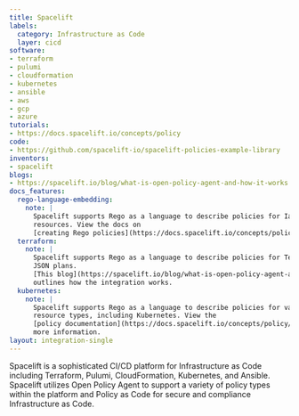 ```yaml
---
title: Spacelift
labels:
  category: Infrastructure as Code
  layer: cicd
software:
- terraform
- pulumi
- cloudformation
- kubernetes
- ansible
- aws
- gcp
- azure
tutorials:
- https://docs.spacelift.io/concepts/policy
code:
- https://github.com/spacelift-io/spacelift-policies-example-library
inventors:
- spacelift
blogs:
- https://spacelift.io/blog/what-is-open-policy-agent-and-how-it-works
docs_features:
  rego-language-embedding:
    note: |
      Spacelift supports Rego as a language to describe policies for IaC
      resources. View the docs on
      [creating Rego policies](https://docs.spacelift.io/concepts/policy/).
  terraform:
    note: |
      Spacelift supports Rego as a language to describe policies for Terraform
      JSON plans.
      [This blog](https://spacelift.io/blog/what-is-open-policy-agent-and-how-it-works)
      outlines how the integration works.
  kubernetes:
    note: |
      Spacelift supports Rego as a language to describe policies for various
      resource types, including Kubernetes. View the
      [policy documentation](https://docs.spacelift.io/concepts/policy/) for
      more information.
layout: integration-single
---
```

Spacelift is a sophisticated CI/CD platform for Infrastructure as Code including Terraform, Pulumi, CloudFormation, Kubernetes, and Ansible. Spacelift utilizes Open Policy Agent to support a variety of policy types within the platform and Policy as Code for secure and compliance Infrastructure as Code.
